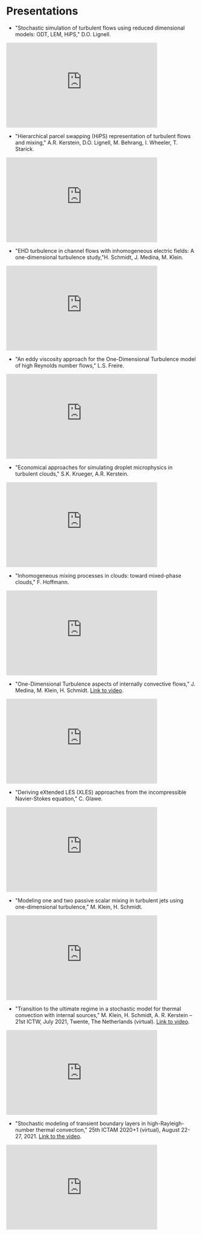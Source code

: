 # Presentations

- "Stochastic simulation of turbulent flows using reduced dimensional models: ODT, LEM, HiPS," D.O. Lignell.
<iframe width="400" height="225" src="https://www.youtube.com/embed/Tvbkjz8C_dU" frameborder="0" allow="accelerometer; autoplay; clipboard-write; encrypted-media; gyroscope; picture-in-picture" allowfullscreen></iframe>

- "Hierarchical parcel swapping (HiPS) representation of turbulent flows and mixing," A.R. Kerstein, D.O. Lignell, M. Behrang, I. Wheeler, T. Starick.
<iframe width="400" height="225" src="https://www.youtube.com/embed/Lt0VilycxQY" frameborder="0" allow="accelerometer; autoplay; clipboard-write; encrypted-media; gyroscope; picture-in-picture" allowfullscreen></iframe>

- "EHD turbulence in channel flows with inhomogeneous electric fields: A one-dimensional turbulence study,"H. Schmidt, J. Medina, M. Klein.
<iframe width="400" height="225" src="https://www.youtube.com/embed/mzaaithpCPM" frameborder="0" allow="accelerometer; autoplay; clipboard-write; encrypted-media; gyroscope; picture-in-picture" allowfullscreen></iframe>

- "An eddy viscosity approach for the One-Dimensional Turbulence model of high Reynolds number flows," L.S. Freire.
<iframe width="400" height="225" src="https://www.youtube.com/embed/UugeaVMoBek" frameborder="0" allow="accelerometer; autoplay; clipboard-write; encrypted-media; gyroscope; picture-in-picture" allowfullscreen></iframe>

- "Economical approaches for simulating droplet microphysics in turbulent clouds," S.K. Krueger, A.R. Kerstein.
<iframe width="400" height="225" src="https://www.youtube.com/embed/viF6rQk4X-I" frameborder="0" allow="accelerometer; autoplay; clipboard-write; encrypted-media; gyroscope; picture-in-picture" allowfullscreen></iframe>

- "Inhomogeneous mixing processes in clouds: toward mixed-phase clouds," F. Hoffmann.
<iframe width="400" height="225" src="https://www.youtube.com/embed/04Uzpi8MmvY" frameborder="0" allow="accelerometer; autoplay; clipboard-write; encrypted-media; gyroscope; picture-in-picture" allowfullscreen></iframe>

- "One-Dimensional Turbulence aspects of internally convective flows," J. Medina, M. Klein, H. Schmidt. [Link to video](https://www.b-tu.de/media/m/6690dbad1b8aec288f1d9be022badf1f509c820a20a3198bec549d485d80ea247a1011093885b7c84f246c4928ddb5e860304b0b19328c7a14268b4310ab7e7e).
<iframe width="400" height="225" src="https://www.youtube.com/embed/NTuzvVEOhvc" frameborder="0" allow="accelerometer; autoplay; clipboard-write; encrypted-media; gyroscope; picture-in-picture" allowfullscreen></iframe>

- "Deriving eXtended LES (XLES) approaches from the incompressible Navier-Stokes equation," C. Glawe.
<iframe width="400" height="225" src="https://www.youtube.com/embed/RcgeazPlf5w" frameborder="0" allow="accelerometer; autoplay; clipboard-write; encrypted-media; gyroscope; picture-in-picture" allowfullscreen></iframe>

- "Modeling one and two passive scalar mixing in turbulent jets using one-dimensional turbulence," M. Klein, H. Schmidt.
<iframe width="400" height="225" src="https://www.youtube.com/embed/XpkiUCwbFwQ" frameborder="0" allow="accelerometer; autoplay; clipboard-write; encrypted-media; gyroscope; picture-in-picture" allowfullscreen></iframe>

- "Transition to the ultimate regime in a stochastic model for thermal convection with internal sources," M. Klein, H. Schmidt, A. R. Kerstein – 21st ICTW, July 2021, Twente, The Netherlands (virtual). [Link to video](https://www.b-tu.de/media/video/Transition-to-the-ultimate-regime-in-a-stochastic-model-for-thermal-convection-with-internal-sources/52aa69a52b8ab3ef29cc1d8bf9f20243).
<iframe src="https://www.b-tu.de/media/media/embed?key=52aa69a52b8ab3ef29cc1d8bf9f20243&width=720&height=405&autoplay=false&autolightsoff=false&loop=false&chapters=false&related=false&responsive=false&t=0" data-src="" class="iframeLoaded" width="400" height="225" frameborder="0" allowfullscreen="allowfullscreen" allowtransparency="true" scrolling="no"></iframe>

- "Stochastic modeling of transient boundary layers in high-Rayleigh-number thermal convection," 25th ICTAM 2020+1 (virtual), August 22-27, 2021. [Link to the video](https://www.b-tu.de/media/video/Stochastic-modeling-of-transient-boundary-layers-in-high-Rayleigh-number-thermal-convection/f511d6b395472dc729543db3aa02dbc9).
<iframe src="https://www.b-tu.de/media/media/embed?key=f511d6b395472dc729543db3aa02dbc9&width=720&height=405&autoplay=false&autolightsoff=false&loop=false&chapters=false&related=false&responsive=false&t=0" data-src="" class="iframeLoaded" width="400" height="225" frameborder="0" allowfullscreen="allowfullscreen" allowtransparency="true" scrolling="no"></iframe>
